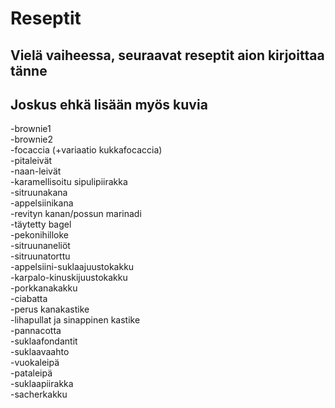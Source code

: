 # Reseptit
## Vielä vaiheessa, seuraavat reseptit aion kirjoittaa tänne
## Joskus ehkä lisään myös kuvia

-brownie1 <br />
-brownie2 <br />
-focaccia (+variaatio kukkafocaccia) <br />
-pitaleivät <br />
-naan-leivät <br />
-karamellisoitu sipulipiirakka <br />
-sitruunakana <br />
-appelsiinikana <br />
-revityn kanan/possun marinadi <br />
-täytetty bagel <br />
-pekonihilloke <br />
-sitruunaneliöt <br />
-sitruunatorttu <br />
-appelsiini-suklaajuustokakku <br />
-karpalo-kinuskijuustokakku <br />
-porkkanakakku <br />
-ciabatta <br />
-perus kanakastike <br />
-lihapullat ja sinappinen kastike <br />
-pannacotta <br />
-suklaafondantit <br />
-suklaavaahto <br />
-vuokaleipä <br />
-pataleipä <br />
-suklaapiirakka <br />
-sacherkakku <br />
